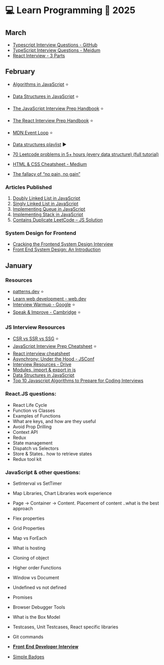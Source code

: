 # 💻 Learn Programming 📆 2025

## March
- [Typescript Interview Questions - GitHub](https://github.com/Devinterview-io/typescript-interview-questions)
- [TypeScript Interview Questions - Meidum](https://nabendu82.medium.com/typescript-interview-questions-80d4bb1e9733)
- [React Interview - 3 Parts](https://dev.to/atulbhattsystem32/series/16015)

## February
- [Algorithms in JavaScript](https://www.freecodecamp.org/news/introduction-to-algorithms-with-javascript-examples/) ⭐
- [Data Structures in JavaScript](https://www.freecodecamp.org/news/data-structures-in-javascript-with-examples/) ⭐
- [The JavaScript Interview Prep Handbook](https://www.freecodecamp.org/news/js-interview-prep-handbook/) ⭐
- [The React Interview Prep Handbook](https://www.freecodecamp.org/news/react-interview-prep-handbook/) ⭐
- [MDN Event Loop](https://developer.mozilla.org/en-US/docs/Web/JavaScript/Event_loop) ⭐
- [Data structures playlist](https://www.youtube.com/playlist?list=PLDV1Zeh2NRsB6SWUrDFW2RmDotAfPbeHu) ▶️
- [70 Leetcode problems in 5+ hours (every data structure) (full tutorial)](https://www.youtube.com/watch?v=lvO88XxNAzs&ab_channel=stoneycodes)
- [HTML & CSS Cheatsheet - Medium](https://hanwenzhang123.medium.com/html-css-cheatsheet-q-a-concepts-you-need-to-know-to-pass-tech-interview-88e0960ae167)

- [The fallacy of “no pain, no gain”](https://www.ryanhoover.me/post/the-fallacy-of-no-pain-no-gain)

### Articles Published
1. [Doubly Linked List in JavaScript](https://matrixread.com/doubly-linked-list-in-javascript/)
2. [Singly Linked List in JavaScript](https://matrixread.com/singly-linked-list-in-javascript/)
3. [Implementing Queue in JavaScript](https://matrixread.com/implementing-queue-in-javascript/)
4. [Implementing Stack in JavaScript](https://matrixread.com/implementing-stack-in-javascript/)
5. [Contains Duplicate LeetCode – JS Solution](https://matrixread.com/contains-duplicate-leetcode-js-solution/)

### System Design for Frontend
- [Cracking the Frontend System Design Interview](https://medhat.dev/blog/cracking-frontend-system-design-interview/)
- [Front End System Design: An Introduction](https://www.greatfrontend.com/front-end-system-design-playbook/introduction)

## January

### Resources
- [patterns.dev](https://www.patterns.dev/) ⭐
- [Learn web development - web.dev](https://web.dev/learn/)
- [Interview Warmup - Google](https://grow.google/certificates/interview-warmup/) ⭐
- [Speak & Improve - Cambridge](https://speakandimprove.com/) ⭐

### JS Interview Resources
- [CSR vs SSR vs SSG](https://dev.to/pahanperera/visual-explanation-and-comparison-of-csr-ssr-ssg-and-isr-34ea) ⭐
- [JavaScript Interview Prep Cheatsheet](https://www.freecodecamp.org/news/javascript-interview-prep-cheatsheet) ⭐
- [React interview cheatsheet](https://www.aaspinwall.com/react-cheatsheet)
- [Asynchrony: Under the Hood - JSConf](https://www.youtube.com/watch?v=SrNQS8J67zc&ab_channel=JSConf)
- [Interview Resources - Drive](https://drive.google.com/drive/folders/1Tyg6araAH1YXTzPydiMsP6Xtxl2mQ2QD?usp=sharing)
- [Modules, import & export in js](https://www.freecodecamp.org/news/javascript-modules-explained-with-examples/)
- [Data Structures in JavaScript](https://www.freecodecamp.org/news/data-structures-in-javascript-with-examples/)
- [Top 10 Javascript Algorithms to Prepare for Coding Interviews](https://www.youtube.com/watch?v=ufBbWIyKY2E&ab_channel=freeCodeCamp.org)

### React.JS questions:

- React Life Cycle
- Function vs Classes
- Examples of Functions
- What are keys, and how are they useful
- Avoid Prop Drilling
- Context API
- Redux
- State management
- Dispatch vs Selectors
- Store & States.. how to retrieve states
- Redux tool kit

### JavaScript & other questions:
- SetInterval vs SetTimer
- Map Libraries, Chart Libraries work experience
- Page -> Container -> Content. Placement of content ..what is the best approach
- Flex properties
- Grid Properties
- Map vs ForEach
- What is hosting
- Cloning of object
- Higher order Functions
- Window vs Document
- Undefined vs not defined
- Promises
- Browser Debugger Tools
- What is the Box Model
- Testcases, Unit Testcases, React specific libraries
- Git commands
- [𝐅𝐫𝐨𝐧𝐭 𝐄𝐧𝐝 𝐃𝐞𝐯𝐞𝐥𝐨𝐩𝐞𝐫 𝐈𝐧𝐭𝐞𝐫𝐯𝐢𝐞𝐰](https://www.youtube.com/watch?v=uK70jF0Csyo&ab_channel=ReactJSDeveloperInterviewSeries)

- [Simple Badges](https://badges.pages.dev/)

